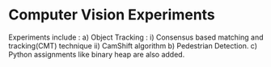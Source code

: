 # Computer Vision Experiments
Experiments include : 
a) Object Tracking : 
   i) Consensus based matching and tracking(CMT) technique
   ii) CamShift algorithm 
b) Pedestrian Detection. 
c) Python assignments like binary heap are also added.



